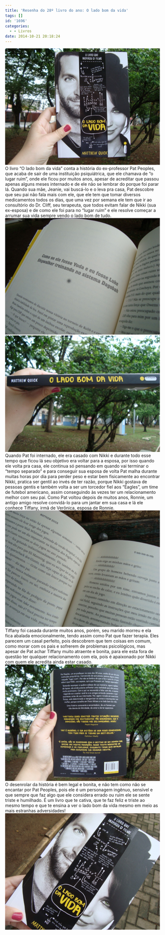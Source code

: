 ```yaml
---
title: 'Resenha do 28º livro do ano: O lado bom da vida'
tags: []
id: '1696'
categories:
  - - Livros
date: 2014-10-21 20:18:24
---
```


[![Capa do livro O Lado Bom da Vida](/wp-content/uploads/2014/10/DSC03254-1024x768.jpg)](/wp-content/uploads/2014/10/DSC03254.jpg) O livro “O lado bom da vida” conta a história do ex-professor Pat Peoples, que acaba de sair de uma instituição psiquiátrica, que ele chamava de “o lugar ruim”, onde ele ficou por muitos anos, apesar de acreditar que passou apenas alguns meses internado e de ele não se lembrar do porque foi parar lá. Quando sua mãe, Jeanie, vai buscá-lo e o leva pra casa, Pat descobre que seu pai não fala mais com ele, que ele tem que tomar diversos medicamentos todos os dias, que uma vez por semana ele tem que ir ao consultório do Dr. Cliff, seu terapeuta, que todos evitam falar de Nikki (sua ex-esposa) e de como ele foi para no “lugar ruim” e ele resolve começar a arrumar sua vida sempre vendo o lado bom de tudo. [![Página do livro O lado bom da vida](/wp-content/uploads/2014/10/DSC03261-1024x768.jpg)](/wp-content/uploads/2014/10/DSC03261.jpg)[![Lombada do livro O lado bom da vida ](/wp-content/uploads/2014/10/DSC03257-1024x768.jpg)](/wp-content/uploads/2014/10/DSC03257.jpg) Quando Pat foi internado, ele era casado com Nikki e durante todo esse tempo que ficou lá seu objetivo era voltar para a esposa, por isso quando ele volta pra casa, ele continua só pensando em quando vai terminar o “tempo separado” e para conseguir sua esposa de volta Pat malha durante muitas horas por dia para perder peso e estar bem fisicamente ao encontrar Nikki, pratica ser gentil ao invés de ter razão, porque Nikki gostava de pessoas gentis e também volta a ser um torcedor fiel aos “Eagles”, um time de futebol americano, assim conseguindo às vezes ter um relacionamento melhor com seu pai. Como Pat voltou depois de muitos anos, Ronnie, um antigo amigo resolve convidá-lo para um jantar em sua casa e lá ele conhece Tiffany, irmã de Verônica, esposa de Ronnie. [![Páginas do livro O lado bom da vida](/wp-content/uploads/2014/10/DSC03256-1024x768.jpg)](/wp-content/uploads/2014/10/DSC03256.jpg) Tiffany foi casada durante muitos anos, porém, seu marido morreu e ela fica abalada emocionalmente, tendo assim como Pat que fazer terapia. Eles parecem um casal perfeito, pois descobrem que tem coisas em comum, como morar com os pais e sofrerem de problemas psicológicos, mas apesar de Pat achar Tiffany muito atraente e bonita, para ele esta fora de questão ter qualquer relacionamento com ela, pois é apaixonado por Nikki com quem ele acredita ainda estar casado. [![Contra capa do livro O lado bom da vida](/wp-content/uploads/2014/10/DSC03260-1024x768.jpg)](/wp-content/uploads/2014/10/DSC03260.jpg) O desenrolar da história é bem legal e bonita, e não tem como não se encantar por Pat Peoples, pois ele é um personagem ingênuo, sensível e que sempre que faz algo que ele considera errado ou ruim ele se sente triste e humilhado. É um livro que te cativa, que te faz feliz e triste ao mesmo tempo e que te ensina a ver o lado bom da vida mesmo em meio as mais estranhas adversidades! [![Capa do livro O lado bom da vida](/wp-content/uploads/2014/10/DSC03259-1024x768.jpg)](/wp-content/uploads/2014/10/DSC03259.jpg)
